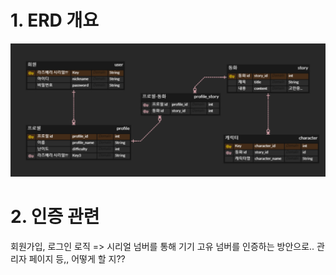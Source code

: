 # 1. ERD 개요
![erd개요](./images/erd%EA%B0%9C%EC%9A%94.png)

# 2. 인증 관련
회원가입, 로그인 로직 => 시리얼 넘버를 통해 기기 고유 넘버를 인증하는 방안으로..
관리자 페이지 등,, 어떻게 할 지??